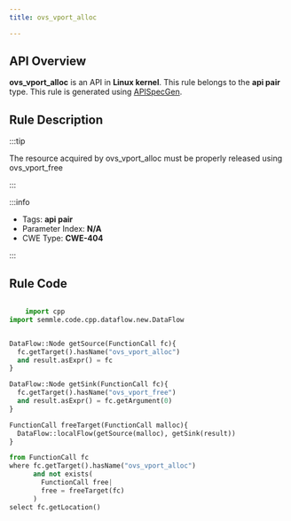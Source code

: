 ```yaml
---
title: ovs_vport_alloc

---
```



## API Overview
**ovs_vport_alloc** is an API in **Linux kernel**. This rule belongs to the **api pair** type. This rule is generated using [APISpecGen](../../tools/APISpecGen).
## Rule Description

:::tip

The resource acquired by ovs_vport_alloc must be properly released using ovs_vport_free

:::

:::info

- Tags: **api pair**
- Parameter Index: **N/A**
- CWE Type: **CWE-404**

:::

## Rule Code
```python

    import cpp
import semmle.code.cpp.dataflow.new.DataFlow


DataFlow::Node getSource(FunctionCall fc){
  fc.getTarget().hasName("ovs_vport_alloc")
  and result.asExpr() = fc
}

DataFlow::Node getSink(FunctionCall fc){
  fc.getTarget().hasName("ovs_vport_free")
  and result.asExpr() = fc.getArgument(0)
}

FunctionCall freeTarget(FunctionCall malloc){
  DataFlow::localFlow(getSource(malloc), getSink(result))
}

from FunctionCall fc
where fc.getTarget().hasName("ovs_vport_alloc")
      and not exists(
        FunctionCall free| 
        free = freeTarget(fc)
      )
select fc.getLocation()

    
```